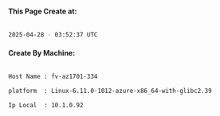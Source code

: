 
   
#### This Page Create at:

```bash

2025-04-28 - 03:52:37 UTC

```

#### Create By Machine:

```bash

Host Name : fv-az1701-334

platform  : Linux-6.11.0-1012-azure-x86_64-with-glibc2.39

Ip Local  : 10.1.0.92

```

